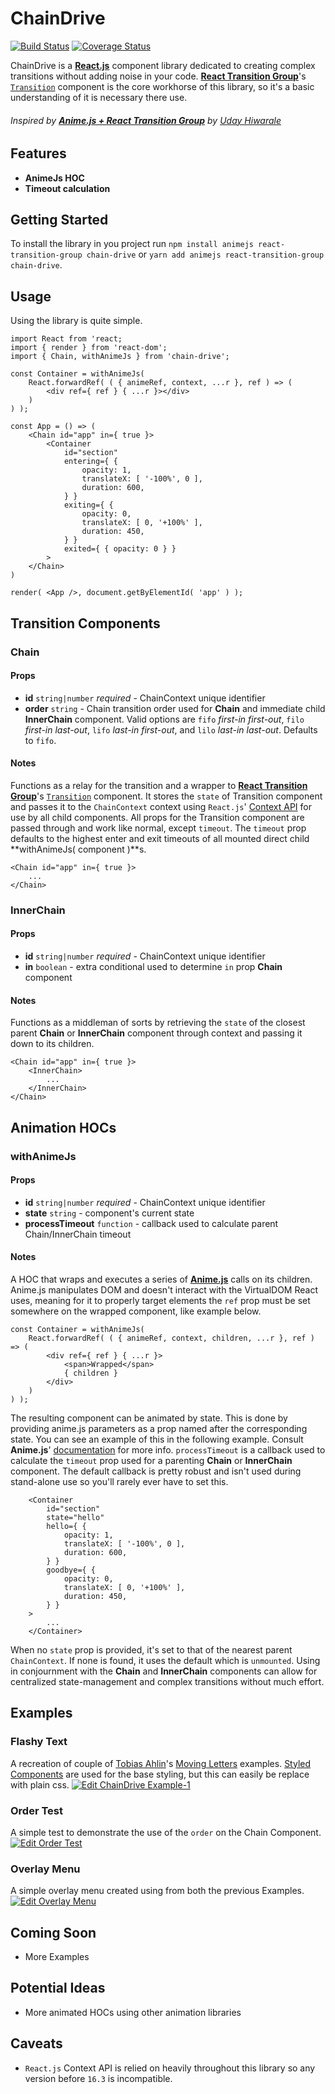 # ChainDrive
[![Build Status](https://travis-ci.org/kidunot89/chain-drive.svg?branch=develop)](https://travis-ci.org/kidunot89/chain-drive)
[![Coverage Status](https://coveralls.io/repos/github/kidunot89/chain-drive/badge.svg?branch=develop)](https://coveralls.io/github/kidunot89/chain-drive?branch=develop)

ChainDrive is a **[React.js](https://reactjs.org)** component library dedicated to creating complex transitions without adding noise in your code. **[React Transition Group](https://github.com/reactjs/react-transition-group)**'s [`Transition`](https://reactcommunity.org/react-transition-group/transition) component is the core workhorse of this library, so it's a basic understanding of it is necessary there use.
###### *Inspired by* **[Anime.js + React Transition Group](https://itnext.io/anime-js-react-transition-group-5f6d0055a3a0)** by *[Uday Hiwarale](https://github.com/thatisuday)*

## Features
- **AnimeJs HOC**
- **Timeout calculation** 

## Getting Started
To install the library in you project run `npm install animejs react-transition-group chain-drive` or `yarn add animejs react-transition-group chain-drive`. 

## Usage
Using the library is quite simple.
```
import React from 'react;
import { render } from 'react-dom';
import { Chain, withAnimeJs } from 'chain-drive';

const Container = withAnimeJs( 
    React.forwardRef( ( { animeRef, context, ...r }, ref ) => (
        <div ref={ ref } { ...r }></div>
    )
) );

const App = () => (
    <Chain id="app" in={ true }>
        <Container
            id="section"
            entering={ {
                opacity: 1,
                translateX: [ '-100%', 0 ],
                duration: 600,
            } }
            exiting={ {
                opacity: 0,
                translateX: [ 0, '+100%' ],
                duration: 450,
            } }
            exited={ { opacity: 0 } }
        >
    </Chain>
)

render( <App />, document.getByElementId( 'app' ) );
```

## Transition Components
### Chain
#### Props
- **id** `string|number` *required* - ChainContext unique identifier
- **order** `string` - Chain transition order used for **Chain** and immediate child **InnerChain** component. Valid options are `fifo` *first-in first-out*, `filo` *first-in last-out*, `lifo` *last-in first-out*, and `lilo` *last-in last-out*. Defaults to `fifo`.
#### Notes
Functions as a relay for the transition and a wrapper to **[React Transition Group](https://github.com/reactjs/react-transition-group)**'s [`Transition`]() component. It stores the `state` of Transition component and passes it to the `ChainContext` context using `React.js`' [Context API](https://reactjs.org/docs/context.html) for use by all child components. All props for the Transition component are passed through and work like normal, except `timeout`. The `timeout` prop defaults to the highest enter and exit timeouts of all mounted direct child **withAnimeJs( component )**s.

```
<Chain id="app" in={ true }>
    ...
</Chain>
```

### InnerChain
#### Props
- **id** `string|number` *required* - ChainContext unique identifier
- **in** `boolean` - extra conditional used to determine `in` prop **Chain** component
#### Notes
Functions as a middleman of sorts by retrieving the `state` of the closest parent **Chain** or **InnerChain** component through context and passing it down to its children.
```
<Chain id="app" in={ true }>
    <InnerChain>
        ...
    </InnerChain>
</Chain>
```

## Animation HOCs
### withAnimeJs
#### Props
- **id** `string|number` *required* - ChainContext unique identifier
- **state** `string` - component's current state
- **processTimeout** `function` - callback used to calculate parent Chain/InnerChain timeout
#### Notes
A HOC that wraps and executes a series of **[Anime.js](http://animejs.com)** calls on its children. Anime.js manipulates DOM and doesn't interact with the VirtualDOM React uses, meaning for it to properly target elements the `ref` prop must be set somewhere on the wrapped component, like example below.
```
const Container = withAnimeJs( 
    React.forwardRef( ( { animeRef, context, children, ...r }, ref ) => (
        <div ref={ ref } { ...r }>
            <span>Wrapped</span>
            { children }
        </div>
    )
) );
```
The resulting component can be animated by state. This is done by providing anime.js parameters as a prop named after the corresponding state. You can see an example of this in the following example. Consult **Anime.js**' [documentation](http://animejs.com/documentation/) for more info. `processTimeout` is a callback used to calculate the `timeout` prop used for a parenting **Chain** or **InnerChain** component. The default callback is pretty robust and isn't used during stand-alone use so you'll rarely ever have to set this.
```
    <Container
        id="section"
        state="hello"
        hello={ {
            opacity: 1,
            translateX: [ '-100%', 0 ],
            duration: 600,
        } }
        goodbye={ {
            opacity: 0,
            translateX: [ 0, '+100%' ],
            duration: 450,
        } }
    >
        ...
    </Container>
```
When no `state` prop is provided, it's set to that of the nearest parent `ChainContext`. If none is found, it uses the default which is `unmounted`. Using in conjournment with the **Chain** and **InnerChain** components can allow for centralized state-management and complex transitions without much effort. 

## Examples

### Flashy Text
A recreation of couple of [Tobias Ahlin](http://tobiasahlin.com)'s [Moving Letters](http://tobiasahlin.com/moving-letters/#) examples. [Styled Components](https://www.styled-components.com/) are used for the base styling, but this can easily be replace with plain css.
[![Edit ChainDrive Example-1](https://codesandbox.io/static/img/play-codesandbox.svg)](https://codesandbox.io/s/00rv90712v)

### Order Test
A simple test to demonstrate the use of the `order` on the Chain Component.
[![Edit Order Test](https://codesandbox.io/static/img/play-codesandbox.svg)](https://codesandbox.io/s/k14roo7q9r)

### Overlay Menu
A simple overlay menu created using from both the previous Examples.
[![Edit Overlay Menu](https://codesandbox.io/static/img/play-codesandbox.svg)](https://codesandbox.io/s/l25z6k2vlz)

## Coming Soon
- More Examples

## Potential Ideas
- More animated HOCs using other animation libraries

## Caveats
- `React.js` Context API is relied on heavily throughout this library so any version before `16.3` is incompatible. 
